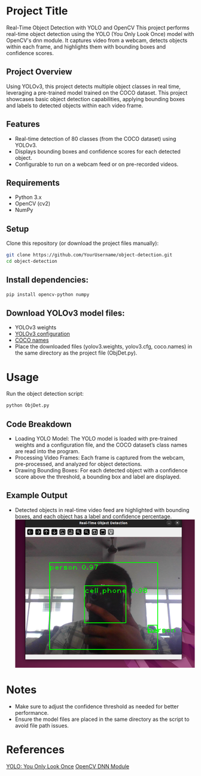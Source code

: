 # Project Title
Real-Time Object Detection with YOLO and OpenCV
This project performs real-time object detection using the YOLO (You Only Look Once) model with OpenCV's dnn module. It captures video from a webcam, detects objects within each frame, and highlights them with bounding boxes and confidence scores.

## Project Overview
Using YOLOv3, this project detects multiple object classes in real time, leveraging a pre-trained model trained on the COCO dataset. This project showcases basic object detection capabilities, applying bounding boxes and labels to detected objects within each video frame.

## Features
- Real-time detection of 80 classes (from the COCO dataset) using YOLOv3.
- Displays bounding boxes and confidence scores for each detected object.
- Configurable to run on a webcam feed or on pre-recorded videos.

## Requirements
- Python 3.x
- OpenCV (cv2)
- NumPy

## Setup
Clone this repository (or download the project files manually):
```bash
git clone https://github.com/YourUsername/object-detection.git
cd object-detection
```
## Install dependencies:
```bash
pip install opencv-python numpy
```
## Download YOLOv3 model files:
- YOLOv3 weights
- [YOLOv3 configuration](https://raw.githubusercontent.com/pjreddie/darknet/refs/heads/master/cfg/yolov3.cfg)
- [COCO names](https://raw.githubusercontent.com/pjreddie/darknet/refs/heads/master/data/coco.names)
- Place the downloaded files (yolov3.weights, yolov3.cfg, coco.names) in the same directory as the project file (ObjDet.py).

# Usage
Run the object detection script:
```bash
python ObjDet.py
```
## Code Breakdown
- Loading YOLO Model: The YOLO model is loaded with pre-trained weights and a configuration file, and the COCO dataset’s class names are read into the program.
- Processing Video Frames: Each frame is captured from the webcam, pre-processed, and analyzed for object detections.
- Drawing Bounding Boxes: For each detected object with a confidence score above the threshold, a bounding box and label are displayed.

## Example Output
- Detected objects in real-time video feed are highlighted with bounding boxes, and each object has a label and confidence percentage.
![Screenshot](https://github.com/SandeepKalla/object-detection/blob/main/Sample.png?raw=true)

# Notes
- Make sure to adjust the confidence threshold as needed for better performance.
- Ensure the model files are placed in the same directory as the script to avoid file path issues.

# References
[YOLO: You Only Look Once](https://pjreddie.com/darknet/yolo/)
[OpenCV DNN Module](https://modelzoo.co/model/keras-yolov3)

